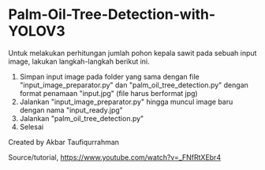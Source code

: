# Palm-Oil-Tree-Detection-with-YOLOV3

Untuk melakukan perhitungan jumlah pohon kepala sawit pada sebuah input image, lakukan langkah-langkah berikut ini.
1. Simpan input image pada folder yang sama dengan file "input_image_preparator.py" dan "palm_oil_tree_detection.py" dengan format penamaan "input.jpg" (file harus berformat jpg)
2. Jalankan "input_image_preparator.py" hingga muncul image baru dengan nama "input_ready.jpg"
3. Jalankan "palm_oil_tree_detection.py"
4. Selesai

Created by Akbar Taufiqurrahman

Source/tutorial, https://www.youtube.com/watch?v=_FNfRtXEbr4
